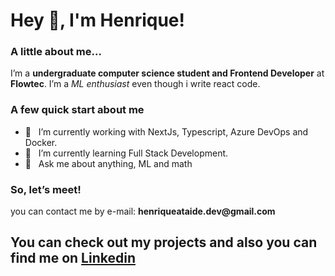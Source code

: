   <h1> Hey 👋, I'm Henrique!</h1>

<h3 id="a-little-about-me">A little about me…</h3>
<p>I’m a <strong>undergraduate computer science student and Frontend Developer</strong>  at <strong>Flowtec</strong>. I’m a <em>ML enthusiast</em> even though i write react code.<br></p>
<h3 id="a-few-quick-facts">A few quick start about me</h3>
<ul>
<li>🔭 &nbsp; I’m currently working with NextJs, Typescript, Azure DevOps and Docker.</li>
<li>🌱 &nbsp; I’m currently learning Full Stack Development.</li>
<li>💬 &nbsp; Ask me about anything, ML and math</li>
</ul>
<h3 id="so-lets-meet">So, let’s meet!</h3>
<p>you can contact me by e-mail: <strong>henriqueataide.dev@gmail.com</strong></p>
<h2 id="you-can-check-out-my-projects-and-also-you-can-find-me-on-linkedin">You can check out my projects and also you can find me on <a target="_blank" href="https://www.linkedin.com/in/henrique-ataide/">Linkedin</a></h2>
